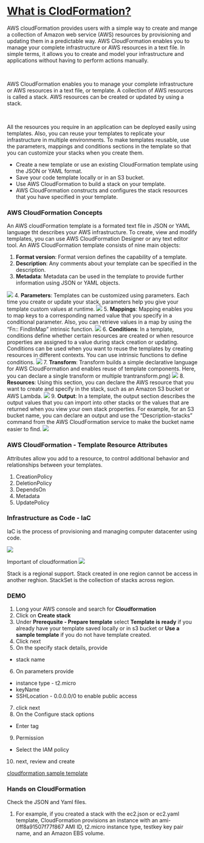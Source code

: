 # [What is ClodFormation?](https://docs.aws.amazon.com/AWSCloudFormation/latest/UserGuide/Welcome.html)

AWS cloudFormation provides users with a simple way to create and mange a collection of Amazon web service (AWS) resources by provisioning and updating them in a predictable way. AWS CloudFormation enables you to manage your complete infrastructure or AWS resources in a text file. In simple terms, it allows you to create and model your infrastructure and applications without having to perform actions manually.

<br>

AWS CloudFormation enables you to manage your complete infrastructure or AWS resources in a text file, or template. A collection of AWS resources is called a stack. AWS resources can be created or updated by using a stack.

<br>

All the resources you require in an application can be deployed easily using templates. Also, you can reuse your templates to replicate your infrastructure in multiple environments. To make templates reusable, use the parameters, mappings and conditions sections in the template so that you can customize your stacks when you create them.

- Create a new template or use an existing CloudFormation template using the JSON or YAML format.
- Save your code template locally or in an S3 bucket.
- Use AWS CloudFormation to build a stack on your template.
- AWS CloudFormation constructs and configures the stack resources that you have specified in your template.

### AWS CloudFormation Concepts

An AWS cloudFormation template is a formated text file in JSON or YAML language tht describes your AWS infrastructure. To create, view and modify templates, you can use AWS CloudFormation Designer or any text editor tool. An AWS CloudFormation template consists of nine main objects:

1. **Format version**: Format version defines the capability of a template.
2. **Description**: Any comments about your template can be specified in the description.
3. **Metadata**: Metadata can be used in the template to provide further information using JSON or YAML objects. 

![](images/format-version.png)
4. **Parameters**: Templates can be customized using parameters. Each time you create or update your stack, parameters help you give your template custom values at runtime.
![](images/parameter.png) 
5. **Mappings**: Mapping enables you to map keys to a corresponding named value that you specify in a conditional parameter. Also, you can retrieve values in a map by using the “Fn:: FindInMap” intrinsic function.
![](images/mapping.png) 
6. **Conditions**: In a template, conditions define whether certain resources are created or when resource properties are assigned to a value during stack creation or updating. Conditions can be used when you want to reuse the templates by creating resources in different contexts. You can use intrinsic functions to define conditions.
![](images/condition.png)
7. **Transform**: Transform builds a simple declarative language for AWS CloudFormation and enables reuse of template components. Here, you can declare a single transform or multiple trantransform.png)
![](images/transform.png)
8. **Resources**: Using this section, you can declare the AWS resource that you want to create and specify in the stack, such as an Amazon S3 bucket or AWS Lambda. 
![](images/resources.png)
9. **Output**: In a template, the output section describes the output values that you can import into other stacks or the values that are returned when you view your own stack properties. For example, for an S3 bucket name, you can declare an output and use the “Description-stacks” command from the AWS CloudFormation service to make the bucket name easier to find.
![](images/output.png)

### AWS CloudFormation - Template Resource Attributes

Attributes allow you add to a resource, to control additional behavior and relationships between your templates.
1. CreationPolicy
2. DeletionPolicy
3. DependsOn
4. Metadata
5. UpdatePolicy

### Infrastructure as Code - IaC

IaC is the process of provisioning and managing computer datacenter using code.

![](images/iac.png)

Important of cloudformation
![](images/cf.png)

Stack is a regional support. Stack created in one region cannot be access in another reghion. StackSet is the collection of stacks across region.

### DEMO

1. Long your AWS console and search for **Cloudformation**
2. Click on **Create stack**
3. Under **Prerequsite - Prepare template** select **Template is ready** if you already have your template saved locally or in s3 bucket or **Use a sample template** if you do not have template created. 
4. Click next
5. On the specify stack details, provide
 - stack name
6. On parameters provide
 - instance type - t2.micro
 - keyName
 - SSHLocation - 0.0.0.0/0 to enable public access
7. click next
8. On the Configure stack options
 - Enter tag
9. Permission 
 - Select the IAM policy
 10. next, review and create

[cloudformation sample template](https://github.com/awslabs/aws-cloudformation-templates)

### Hands on CloudFormation
Check the JSON and Yaml files.

1. For example, if you created a stack with the ec2.json or ec2.yaml template, CloudFormation provisions an instance with an ami-0ff8a91507f77f867 AMI ID, t2.micro instance type, testkey key pair name, and an Amazon EBS volume.

